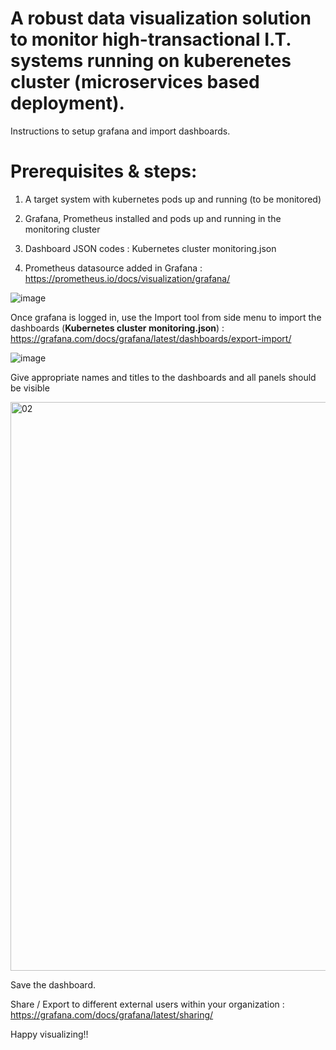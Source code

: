 # A robust data visualization solution to monitor high-transactional I.T. systems running on kuberenetes cluster (microservices based deployment).

Instructions to setup grafana and import dashboards.

# Prerequisites & steps:
1. A target system with kubernetes pods up and running (to be monitored)

2. Grafana, Prometheus installed and pods up and running in the monitoring cluster

3. Dashboard JSON codes : Kubernetes cluster monitoring.json

4. Prometheus datasource added in Grafana : https://prometheus.io/docs/visualization/grafana/


![image](https://user-images.githubusercontent.com/93224640/152584110-def3fd28-fc79-4386-a84c-3ea567180966.png)


Once grafana is logged in, use the Import tool from side menu to import the dashboards (**Kubernetes cluster monitoring.json**) : https://grafana.com/docs/grafana/latest/dashboards/export-import/

![image](https://user-images.githubusercontent.com/93224640/152584055-9e203b02-07ea-4f72-92f3-dbacffb286a4.png)


Give appropriate names and titles to the dashboards and all panels should be visible

<img width="910" alt="02" src="https://user-images.githubusercontent.com/93224640/152583958-787369e7-a538-4d5d-bda7-ae7d10860814.PNG">

Save the dashboard.

Share / Export to different external users within your organization : https://grafana.com/docs/grafana/latest/sharing/

Happy visualizing!!
